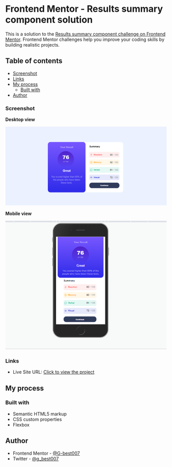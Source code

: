 # Frontend Mentor - Results summary component solution

This is a solution to the [Results summary component challenge on Frontend Mentor](https://www.frontendmentor.io/challenges/results-summary-component-CE_K6s0maV). Frontend Mentor challenges help you improve your coding skills by building realistic projects. 

## Table of contents


  - [Screenshot](#screenshot)
  - [Links](#links)
- [My process](#my-process)
  - [Built with](#built-with)
- [Author](#author)




### Screenshot

**Desktop view**

![](./result_desktop.png)

**Mobile view**

![](./result_mobile.png)



### Links

- Live Site URL: [Click to view the project](https://g-best007.github.io/Result-summary-component/)

## My process

### Built with

- Semantic HTML5 markup
- CSS custom properties
- Flexbox



## Author


- Frontend Mentor - [@G-best007](https://www.frontendmentor.io/profile/G-best007)
- Twitter - [@g_best007](https://www.twitter.com/g_best007)




